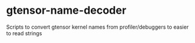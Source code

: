 # gtensor-name-decoder
Scripts to convert gtensor kernel names from profiler/debuggers to easier to read strings
